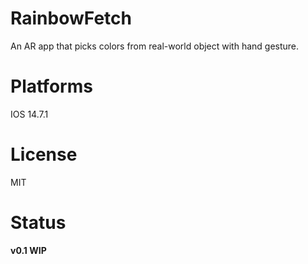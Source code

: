 # RainbowFetch

An AR app that picks colors from real-world object with hand gesture.

# Platforms
IOS 14.7.1

# License
MIT

# Status
**v0.1 WIP**
